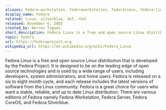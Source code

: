 ```yaml
---
aliases: fedora-workstation, fedoraworkstation, fedoralinux, fedora-linux
display_name: Fedora
related: linux, silverblue, dnf, rhel
released: November 6, 2003
created_by: Warren Togami
short_description: Fedora Linux is a free and open source Linux distribution that is designed to be on the leading edge of open source technologies.
topic: fedora
url: https://fedoraproject.org
wikipedia_url: https://en.wikipedia.org/wiki/Fedora_Linux
---
```


Fedora Linux is a free and open source Linux distribution that is developed by the Fedora Project. It is designed to be on the leading edge of open source technologies and is used by a wide range of users, including developers, system administrators, and home users. Fedora is released on a six to eight month cycle, and each release includes the latest versions of software from the Linux community. Fedora is a great choice for users who want a stable, reliable, and up to date Linux distribution. There are various editions of Fedora namely Fedora Workstation, Fedora Server, Fedora CoreOS, and Fedora Silverblue.
